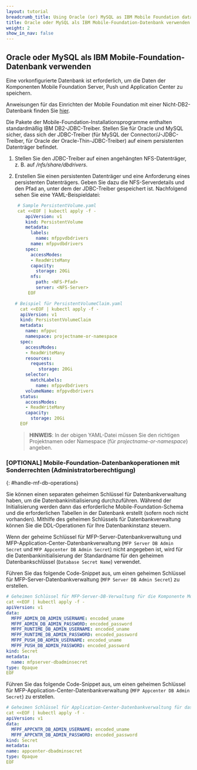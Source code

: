```yaml
---
layout: tutorial
breadcrumb_title: Using Oracle (or) MySQL as IBM Mobile Foundation database
title: Oracle oder MySQL als IBM Mobile-Foundation-Datenbank verwenden
weight: 2
show_in_nav: false
---
```

<!-- NLS_CHARSET=UTF-8 -->
## Oracle oder MySQL als IBM Mobile-Foundation-Datenbank verwenden

Eine vorkonfigurierte Datenbank ist erforderlich, um die Daten der Komponenten Mobile Foundation Server, Push und Application Center zu speichern.

Anweisungen für das Einrichten der Mobile Foundation mit einer Nicht-DB2-Datenbank finden Sie [hier](https://mobilefirstplatform.ibmcloud.com/tutorials/en/foundation/8.0/installation-configuration/production/prod-env/databases/#mysql-database-and-user-requirements).

Die Pakete der Mobile-Foundation-Installationsprogramme enthalten standardmäßig IBM DB2-JDBC-Treiber. Stellen Sie für Oracle und MySQL sicher, dass sich der JDBC-Treiber (für MySQL der Connector/J-JDBC-Treiber, für Oracle der Oracle-Thin-JDBC-Treiber) auf einem persistenten Datenträger befindet. 

1. Stellen Sie den JDBC-Treiber auf einen angehängten NFS-Datenträger, z. B. auf */nfs/share/dbdrivers*.

2. Erstellen Sie einen persistenten Datenträger und eine Anforderung eines persistenten Datenträgers. Geben Sie dazu die NFS-Serverdetails und den Pfad an, unter dem der JDBC-Treiber gespeichert ist. Nachfolgend sehen Sie eine YAML-Beispieldatei:

    ```yaml
     # Sample PersistentVolume.yaml
     cat <<EOF | kubectl apply -f -
        apiVersion: v1
        kind: PersistentVolume
        metadata:
          labels:
            name: mfppvdbdrivers
          name: mfppvdbdrivers
        spec:
          accessModes:
          - ReadWriteMany
          capacity:
            storage: 20Gi
          nfs:
            path: <NFS-Pfad>
            server: <NFS-Server>
         EOF
      ```

    ```yaml
    # Beispiel für PersistentVolumeClaim.yaml
      cat <<EOF | kubectl apply -f -
      apiVersion: v1
      kind: PersistentVolumeClaim
      metadata:
        name: mfppvc
        namespace: projectname-or-namespace
      spec:
        accessModes:
        - ReadWriteMany
        resources:
          requests:
             storage: 20Gi
        selector:
          matchLabels:
            name: mfppvdbdrivers
        volumeName: mfppvdbdrivers
      status:
        accessModes:
        - ReadWriteMany
        capacity:
          storage: 20Gi
      EOF
    ```   

    > **HINWEIS**: In der obigen YAML-Datei müssen Sie den richtigen Projektnamen oder Namespace (für *projectname-or-namespace*) angeben.

### [OPTIONAL] Mobile-Foundation-Datenbankoperationen mit Sonderrechten (Administratorberechtigung)
{: #handle-mf-db-operations}

Sie können einen separaten geheimen Schlüssel für Datenbankverwaltung haben, um die Datenbankinitialisierung durchzuführen. Während der Initialisierung werden dann das erforderliche Mobile-Foundation-Schema und die erforderlichen Tabellen in der Datenbank erstellt (sofern noch nicht vorhanden). Mithilfe des geheimen Schlüssels für Datenbankverwaltung können Sie die DDL-Operationen für Ihre Datenbankinstanz steuern.

Wenn der geheime Schlüssel für MFP-Server-Datenbankverwaltung und MFP-Application-Center-Datenbankverwaltung (`MFP Server DB Admin Secret` und `MFP Appcenter DB Admin Secret`) nicht angegeben ist, wird für die Datenbankinitialisierung der Standardname für den geheimen Datenbankschlüssel (`Database Secret Name`) verwendet. 

Führen Sie das folgende Code-Snippet aus, um einen geheimen Schlüssel für MFP-Server-Datenbankverwaltung (`MFP Server DB Admin Secret`) zu erstellen.

```yaml
# Geheimen Schlüssel für MFP-Server-DB-Verwaltung für die Komponente Mobile Foundation Server erstellen
cat <<EOF | kubectl apply -f -
apiVersion: v1
data:
  MFPF_ADMIN_DB_ADMIN_USERNAME: encoded_uname
  MFPF_ADMIN_DB_ADMIN_PASSWORD: encoded_password
  MFPF_RUNTIME_DB_ADMIN_USERNAME: encoded_uname
  MFPF_RUNTIME_DB_ADMIN_PASSWORD: encoded_password
  MFPF_PUSH_DB_ADMIN_USERNAME: encoded_uname
  MFPF_PUSH_DB_ADMIN_PASSWORD: encoded_password
kind: Secret
metadata:
  name: mfpserver-dbadminsecret
type: Opaque
EOF
```

Führen Sie das folgende Code-Snippet aus, um einen geheimen Schlüssel für MFP-Application-Center-Datenbankverwaltung (`MFP Appcenter DB Admin Secret`) zu erstellen.

```yaml
# Geheimen Schlüssel für Application-Center-Datenbankverwaltung für das Mobile Foundation Application Center erstellen
cat <<EOF | kubectl apply -f -
apiVersion: v1
data:
  MFPF_APPCNTR_DB_ADMIN_USERNAME: encoded_uname
  MFPF_APPCNTR_DB_ADMIN_PASSWORD: encoded_password
kind: Secret
metadata:
name: appcenter-dbadminsecret
type: Opaque
EOF
```
